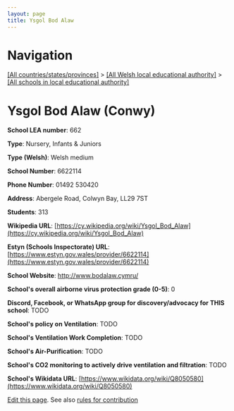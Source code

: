 ```yaml
---
layout: page
title: Ysgol Bod Alaw
---
```

# Navigation

[[All countries/states/provinces]](../../..) > [[All Welsh local educational authority]](../..) > [[All schools in local educational authority]](..)

# Ysgol Bod Alaw (Conwy)

**School LEA number**: 662

**Type**: Nursery, Infants & Juniors

**Type (Welsh)**: Welsh medium

**School Number**: 6622114

**Phone Number**: 01492 530420

**Address**: Abergele Road, Colwyn Bay, LL29 7ST

**Students**: 313

**Wikipedia URL**: [https://cy.wikipedia.org/wiki/Ysgol_Bod_Alaw](https://cy.wikipedia.org/wiki/Ysgol_Bod_Alaw)

**Estyn (Schools Inspectorate) URL**: [https://www.estyn.gov.wales/provider/6622114](https://www.estyn.gov.wales/provider/6622114)

**School Website**: http://www.bodalaw.cymru/

**School's overall airborne virus protection grade (0-5)**: 0

**Discord, Facebook, or WhatsApp group for discovery/advocacy for THIS school**: TODO

**School's policy on Ventilation**: TODO

**School's Ventilation Work Completion**: TODO

**School's Air-Purification**: TODO

**School's CO2 monitoring to actively drive ventilation and filtration**: TODO

**School's Wikidata URL**: [https://www.wikidata.org/wiki/Q8050580](https://www.wikidata.org/wiki/Q8050580)




[Edit this page](https://github.com/ventilate-schools/Wales/edit/prif/./Conwy/Ysgol_Bod_Alaw.md). See also [rules for contribution](../../../contribution-rules/)